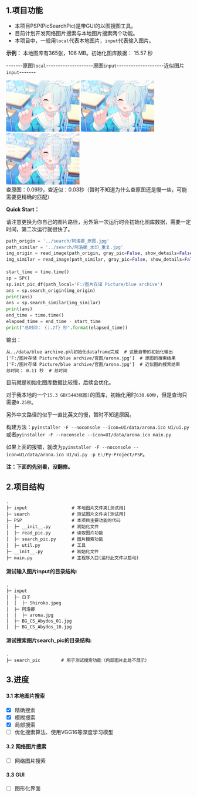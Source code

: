 ## 1.项目功能
- 本项目PSP(PicSearchPic)是带GUI的以图搜图工具。
- 目前计划开发网络图片搜索与本地图片搜索两个功能。
- 本项目中，一般用`local`代表本地图片，`input`代表输入图片。

**示例：**
本地图库有365张，106 MB。初始化图库数据： 15.57 秒

-------原图`local`--------------------原图`input`--------------------近似图片`input`-------
<div>
    <img src="input/阿洛娜/arona.jpg" width="200">
    <img src="search/阿洛娜_原图.jpg" width="200">
    <img src="search/阿洛娜_水印_重复.jpg" width="200">
</div>
查原图：0.09秒，查近似：0.03秒（暂时不知道为什么查原图还是慢一些，可能需要更精确的匹配）

**Quick Start：**

请注意更换为你自己的图片路径，另外第一次运行时会初始化图库数据，需要一定时间，第二次运行就很快了。
```python
path_origin = '../search/阿洛娜_原图.jpg'
path_similar = '../search/阿洛娜_水印_重复.jpg'
img_origin = read_image(path_origin, gray_pic=False, show_details=False)
img_similar = read_image(path_similar, gray_pic=False, show_details=False)

start_time = time.time()
sp = SP()
sp.init_pic_df(path_local='F:/图片存储 Picture/blue archive')
ans = sp.search_origin(img_origin)
print(ans)
ans = sp.search_similar(img_similar)
print(ans)
end_time = time.time()
elapsed_time = end_time - start_time
print("总时间： {:.2f} 秒".format(elapsed_time))
```
输出：
```
从../data/blue archive.pkl初始化dataframe完成  # 这是自带的初始化输出
['F:/图片存储 Picture/blue archive/官图/arona.jpg']  # 原图的搜索结果
['F:/图片存储 Picture/blue archive/官图/arona.jpg']  # 近似图的搜索结果
总时间： 0.11 秒  # 总时间
```

目前就是初始化图库数据比较慢，后续会优化。

对于我本地的一个`15.3 GB(5443张图)`的图库，初始化用时`638.60秒`，但是查询只需要`0.25秒`。

另外中文路径的似乎一直比英文的慢，暂时不知道原因。

构建方法：`pyinstaller -F --noconsole --icon=UI/data/arona.ico UI/ui.py`或者`pyinstaller -F --noconsole --icon=UI/data/arona.ico main.py`

如果上面的报错，就改为`pyinstaller -F --noconsole --icon=UI/data/arona.ico UI/ui.py -p E:/Py-Project/PSP`。


**注：下面的先别看，没翻修。**

## 2.项目结构
```
.
├─ input                 # 本地图片文件夹[测试用]
├─ search                # 测试图片文件夹[测试用]
├─ PSP                   # 本项目主要功能的代码
│  ├─ __init__.py        # 初始化文件
│  ├─ read_pic.py        # 读取图片功能
│  ├─ search_pic.py      # 图片搜索功能
│  ├─ util.py            # 工具
├─ __init__.py           # 初始化文件
├─ main.py               # 主程序入口(运行此文件以启动)
```
#### 测试输入图片input的目录结构:
```
.
├─ input
│  ├─ 白子
│  │  ├─ Shiroko.jpeg
│  ├─ 阿洛娜
│  │  ├─ arona.jpg
│  ├─ BG_CS_Abydos_01.jpg
│  ├─ BG_CS_Abydos_10.jpg
```
#### 测试搜索图片search_pic的目录结构:
```
.
├─ search_pic        # 用于测试搜索功能（内部图片此处不展示）
```

## 3.进度
#### 3.1 本地图片搜索
- [x] 精确搜索
- [x] 模糊搜索
- [x] 局部搜索
- [ ] 优化搜索算法、使用VGG16等深度学习模型
#### 3.2 网络图片搜索
- [ ] 网络图片搜索
#### 3.3 GUI
- [ ] 图形化界面